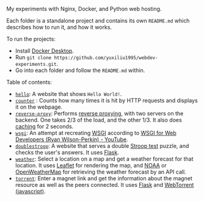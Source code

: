 My experiments with Nginx, Docker, and Python web hosting.

Each folder is a standalone project and contains its own `README.md` which describes how to run it, and how it works. 

To run the projects:
* Install [Docker Desktop](https://www.docker.com/products/docker-desktop/).
* Run `git clone https://github.com/yuxiliu1995/webdev-experiments.git`.
* Go into each folder and follow the `README.md` within.

Table of contents:
* [`hello`](./hello/): A website that shows `Hello World!`.
* [`counter`](./counter/)
: Counts how many times it is hit by HTTP requests and displays it on the webpage.
* [`reverse-proxy`](./reverse-proxy/): Performs [reverse proxying](https://en.wikipedia.org/wiki/Reverse_proxy), with two servers on the backend. One takes 2/3 of the load, and the other 1/3. It also does [caching](https://en.wikipedia.org/wiki/Web_cache) for 2 seconds.
* [`wsgi`](./wsgi/): An attempt at recreating [WSGI](https://en.wikipedia.org/wiki/Web_Server_Gateway_Interface) according to [WSGI for Web Developers (Ryan Wilson-Perkin) - YouTube](https://www.youtube.com/watch?v=WqrCnVAkLIo).
* [`doublestroop`](./doublestroop/): A website that serves a double [Stroop test](https://en.wikipedia.org/wiki/Stroop_effect) puzzle, and checks the user's answers. It uses [Flask](https://flask.palletsprojects.com/en/1.1.x/).
* [`weather`](./weather/): Select a location on a map and get a weather forecast for that location. It uses [Leaflet](https://leafletjs.com/) for rendering the map, and [NOAA](https://www.weather.gov/documentation/services-web-api) or [OpenWeatherMap](https://openweathermap.org/) for retrieving the weather forecast by an API call.
* [`torrent`](./torrent/): Enter a magnet link and get the information about the magnet resource as well as the peers connected. It uses [Flask](https://flask.palletsprojects.com/en/1.1.x/) and [WebTorrent (javascript)](https://github.com/webtorrent/webtorrent).
